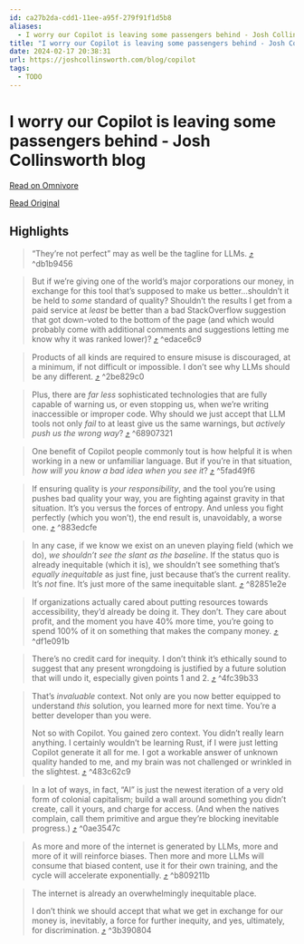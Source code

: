 ```yaml
---
id: ca27b2da-cdd1-11ee-a95f-279f91f1d5b8
aliases:
  - I worry our Copilot is leaving some passengers behind - Josh Collinsworth blog
title: "I worry our Copilot is leaving some passengers behind - Josh Collinsworth blog"
date: 2024-02-17 20:38:31
url: https://joshcollinsworth.com/blog/copilot
tags:
  - TODO
---
```


# I worry our Copilot is leaving some passengers behind - Josh Collinsworth blog

[Read on Omnivore](https://omnivore.app/me/i-worry-our-copilot-is-leaving-some-passengers-behind-josh-colli-18db8b8e64a)

[Read Original](https://joshcollinsworth.com/blog/copilot)

## Highlights

> “They’re not perfect” may as well be the tagline for LLMs. [⤴️](https://omnivore.app/me/i-worry-our-copilot-is-leaving-some-passengers-behind-josh-colli-18db8b8e64a#db1b9456-4ac8-49d6-b5ec-b94d87499e9a)  ^db1b9456

> But if we’re giving one of the world’s major corporations our money, in exchange for this tool that’s supposed to make us better…shouldn’t it be held to _some_ standard of quality? Shouldn’t the results I get from a paid service at _least_ be better than a bad StackOverflow suggestion that got down-voted to the bottom of the page (and which would probably come with additional comments and suggestions letting me know why it was ranked lower)? [⤴️](https://omnivore.app/me/i-worry-our-copilot-is-leaving-some-passengers-behind-josh-colli-18db8b8e64a#edace6c9-aa8a-4dbb-a0a5-58febddf922e)  ^edace6c9

> Products of all kinds are required to ensure misuse is discouraged, at a minimum, if not difficult or impossible. I don’t see why LLMs should be any different. [⤴️](https://omnivore.app/me/i-worry-our-copilot-is-leaving-some-passengers-behind-josh-colli-18db8b8e64a#2be829c0-b3e4-4e40-a6ed-09513ef18fe2)  ^2be829c0

> Plus, there are _far less_ sophisticated technologies that are fully capable of warning us, or even stopping us, when we’re writing inaccessible or improper code. Why should we just accept that LLM tools not only _fail_ to at least give us the same warnings, but _actively push us the wrong way_? [⤴️](https://omnivore.app/me/i-worry-our-copilot-is-leaving-some-passengers-behind-josh-colli-18db8b8e64a#68907321-291d-4956-bd01-446897b750c2)  ^68907321

> One benefit of Copilot people commonly tout is how helpful it is when working in a new or unfamiliar language. But if you’re in that situation, _how will you know a bad idea when you see it_? [⤴️](https://omnivore.app/me/i-worry-our-copilot-is-leaving-some-passengers-behind-josh-colli-18db8b8e64a#5fad49f6-2e9f-4a71-931b-49488974bc28)  ^5fad49f6

> If ensuring quality is _your responsibility_, and the tool you’re using pushes bad quality your way, you are fighting against gravity in that situation. It’s you versus the forces of entropy. And unless you fight perfectly (which you won’t), the end result is, unavoidably, a worse one. [⤴️](https://omnivore.app/me/i-worry-our-copilot-is-leaving-some-passengers-behind-josh-colli-18db8b8e64a#883edcfe-291f-413a-8a79-7f86ea2a56ba)  ^883edcfe

> In any case, if we know we exist on an uneven playing field (which we do), _we shouldn’t see the slant as the baseline_. If the status quo is already inequitable (which it is), we shouldn’t see something that’s _equally inequitable_ as just fine, just because that’s the current reality. It’s _not_ fine. It’s just more of the same inequitable slant. [⤴️](https://omnivore.app/me/i-worry-our-copilot-is-leaving-some-passengers-behind-josh-colli-18db8b8e64a#82851e2e-ee0d-4ed9-b1ad-d58e18b08b4b)  ^82851e2e

> If organizations actually cared about putting resources towards accessibility, they’d already be doing it. They don’t. They care about profit, and the moment you have 40% more time, you’re going to spend 100% of it on something that makes the company money. [⤴️](https://omnivore.app/me/i-worry-our-copilot-is-leaving-some-passengers-behind-josh-colli-18db8b8e64a#df1e091b-515c-4a28-a97a-b36f7fd13f2c)  ^df1e091b

> There’s no credit card for inequity. I don’t think it’s ethically sound to suggest that any present wrongdoing is justified by a future solution that will undo it, especially given points 1 and 2. [⤴️](https://omnivore.app/me/i-worry-our-copilot-is-leaving-some-passengers-behind-josh-colli-18db8b8e64a#4fc39b33-8bba-40f3-99ec-9a89d5ae4cc3)  ^4fc39b33

> That’s _invaluable_ context. Not only are you now better equipped to understand _this_ solution, you learned more for next time. You’re a better developer than you were.
> 
> Not so with Copilot. You gained zero context. You didn’t really learn anything. I certainly wouldn’t be learning Rust, if I were just letting Copilot generate it all for me. I got a workable answer of unknown quality handed to me, and my brain was not challenged or wrinkled in the slightest. [⤴️](https://omnivore.app/me/i-worry-our-copilot-is-leaving-some-passengers-behind-josh-colli-18db8b8e64a#483c62c9-d197-4872-82aa-ea32f83bdb70)  ^483c62c9

> In a lot of ways, in fact, “AI” is just the newest iteration of a very old form of colonial capitalism; build a wall around something you didn’t create, call it yours, and charge for access. (And when the natives complain, call them primitive and argue they’re blocking inevitable progress.) [⤴️](https://omnivore.app/me/i-worry-our-copilot-is-leaving-some-passengers-behind-josh-colli-18db8b8e64a#0ae3547c-6051-45d0-a2f3-7471a14ec93c)  ^0ae3547c

> As more and more of the internet is generated by LLMs, more and more of it will reinforce biases. Then more and more LLMs will consume that biased content, use it for their own training, and the cycle will accelerate exponentially. [⤴️](https://omnivore.app/me/i-worry-our-copilot-is-leaving-some-passengers-behind-josh-colli-18db8b8e64a#b809211b-3877-4c72-9d03-6f13c70e93aa)  ^b809211b

> The internet is already an overwhelmingly inequitable place.
> 
> I don’t think we should accept that what we get in exchange for our money is, inevitably, a force for further inequity, and yes, ultimately, for discrimination. [⤴️](https://omnivore.app/me/i-worry-our-copilot-is-leaving-some-passengers-behind-josh-colli-18db8b8e64a#3b390804-5e6b-4dbd-8059-6d182d95ebad)  ^3b390804

